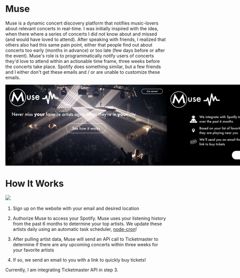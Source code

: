 # Muse

Muse is a dynamic concert discovery platform that notifies music-lovers about relevant concerts in real-time. I was initially inspired with the idea, when there where a series of concerts I did not know about and missed (and would have loved to attend). After speaking with friends, I realized that others also had this same pain point, either that people find out about concerts too early (months in advance) or too late (few days before or after the event). Muse's role is to programmatically notify users of concerts they'd love to attend within an actionable time frame, three weeks before the concerts take place. Spotify does something similar, but a few friends and I either don't get these emails and / or are unable to customize these emails.

<div style="display: flex; flex-direction: row;">
  <img width=600 src="./screenshots/muse1.png"/>
  <img width=600 src="./screenshots/muse2.png"/>
</div>

# How It Works

<img width=600 src="./screenshots/muse3.png"/>

1. Sign up on the website with your email and desired location

2. Authorize Muse to access your Spotify. Muse uses your listening history from the past 6 months to determine your top artists. We update these artists daily using an automatic task scheduler, [node-cron](https://www.npmjs.com/package/node-cron)!

3. After pulling artist data, Muse will send an API call to Ticketmaster to determine if there are any upcoming concerts within three weeks for your favorite artists

4. If so, we send an email to you with a link to quickly buy tickets!

Currently, I am integrating Ticketmaster API in step 3.
